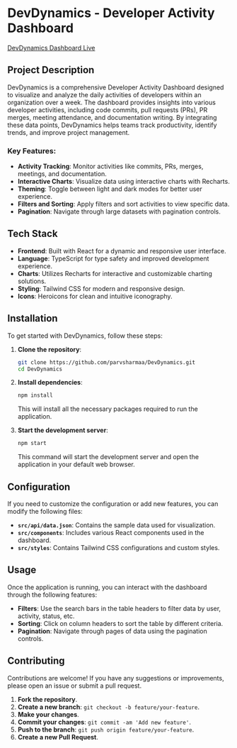 # DevDynamics - Developer Activity Dashboard

[DevDynamics Dashboard Live](https://dev-dynamics-dashboard-three.vercel.app/)

## Project Description

DevDynamics is a comprehensive Developer Activity Dashboard designed to visualize and analyze the daily activities of developers within an organization over a week. The dashboard provides insights into various developer activities, including code commits, pull requests (PRs), PR merges, meeting attendance, and documentation writing. By integrating these data points, DevDynamics helps teams track productivity, identify trends, and improve project management.

### Key Features:

- **Activity Tracking**: Monitor activities like commits, PRs, merges, meetings, and documentation.
- **Interactive Charts**: Visualize data using interactive charts with Recharts.
- **Theming**: Toggle between light and dark modes for better user experience.
- **Filters and Sorting**: Apply filters and sort activities to view specific data.
- **Pagination**: Navigate through large datasets with pagination controls.

## Tech Stack

- **Frontend**: Built with React for a dynamic and responsive user interface.
- **Language**: TypeScript for type safety and improved development experience.
- **Charts**: Utilizes Recharts for interactive and customizable charting solutions.
- **Styling**: Tailwind CSS for modern and responsive design.
- **Icons**: Heroicons for clean and intuitive iconography.

## Installation

To get started with DevDynamics, follow these steps:

1. **Clone the repository**:

   ```bash
   git clone https://github.com/parvsharmaa/DevDynamics.git
   cd DevDynamics
   ```

2. **Install dependencies**:

   ```bash
   npm install
   ```

   This will install all the necessary packages required to run the application.

3. **Start the development server**:
   ```bash
   npm start
   ```
   This command will start the development server and open the application in your default web browser.

## Configuration

If you need to customize the configuration or add new features, you can modify the following files:

- **`src/api/data.json`**: Contains the sample data used for visualization.
- **`src/components`**: Includes various React components used in the dashboard.
- **`src/styles`**: Contains Tailwind CSS configurations and custom styles.

## Usage

Once the application is running, you can interact with the dashboard through the following features:

- **Filters**: Use the search bars in the table headers to filter data by user, activity, status, etc.
- **Sorting**: Click on column headers to sort the table by different criteria.
- **Pagination**: Navigate through pages of data using the pagination controls.

## Contributing

Contributions are welcome! If you have any suggestions or improvements, please open an issue or submit a pull request.

1. **Fork the repository**.
2. **Create a new branch**: `git checkout -b feature/your-feature`.
3. **Make your changes**.
4. **Commit your changes**: `git commit -am 'Add new feature'`.
5. **Push to the branch**: `git push origin feature/your-feature`.
6. **Create a new Pull Request**.
